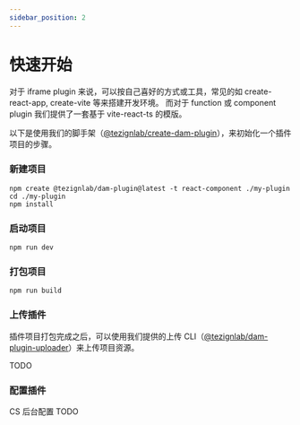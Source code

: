 ```yaml
---
sidebar_position: 2
---
```


# 快速开始

对于 iframe plugin 来说，可以按自己喜好的方式或工具，常见的如 create-react-app, create-vite 等来搭建开发环境。
而对于 function 或 component plugin 我们提供了一套基于 vite-react-ts 的模版。

以下是使用我们的脚手架（[@tezignlab/create-dam-plugin](https://www.npmjs.com/package/@tezignlab/create-dam-plugin)），来初始化一个插件项目的步骤。

### 新建项目

```shell
npm create @tezignlab/dam-plugin@latest -t react-component ./my-plugin
cd ./my-plugin
npm install
```

### 启动项目

```shell
npm run dev
```

### 打包项目

```shell
npm run build
```

### 上传插件

插件项目打包完成之后，可以使用我们提供的上传 CLI（[@tezignlab/dam-plugin-uploader](https://www.npmjs.com/package/@tezignlab/dam-plugin-uploader)）来上传项目资源。

TODO

### 配置插件

CS 后台配置 TODO
